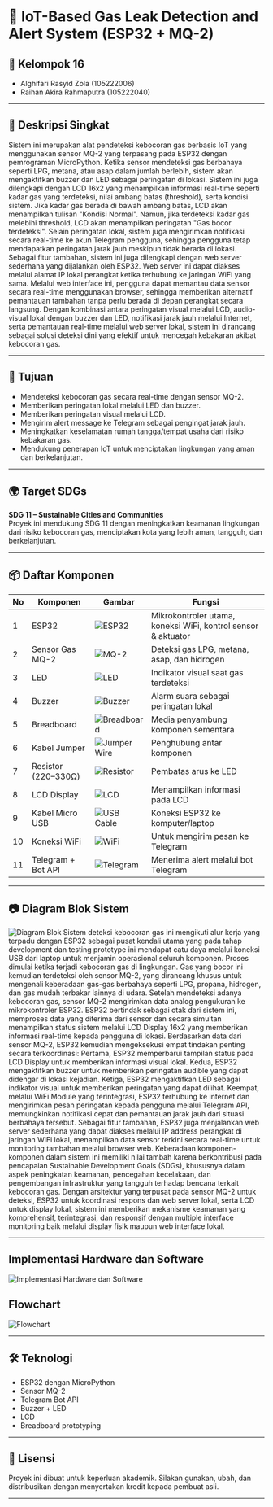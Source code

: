 # 🚨 IoT-Based Gas Leak Detection and Alert System (ESP32 + MQ-2)

## 👥 Kelompok 16
- Alghifari Rasyid Zola (105222006)  
- Raihan Akira Rahmaputra (105222040)

---

## 📌 Deskripsi Singkat
Sistem ini merupakan alat pendeteksi kebocoran gas berbasis IoT yang menggunakan sensor MQ-2 yang terpasang pada ESP32 dengan pemrograman MicroPython. Ketika sensor mendeteksi gas berbahaya seperti LPG, metana, atau asap dalam jumlah berlebih, sistem akan mengaktifkan buzzer dan LED sebagai peringatan di lokasi.
Sistem ini juga dilengkapi dengan LCD 16x2 yang menampilkan informasi real-time seperti kadar gas yang terdeteksi, nilai ambang batas (threshold), serta kondisi sistem. Jika kadar gas berada di bawah ambang batas, LCD akan menampilkan tulisan "Kondisi Normal". Namun, jika terdeteksi kadar gas melebihi threshold, LCD akan menampilkan peringatan "Gas bocor terdeteksi".
Selain peringatan lokal, sistem juga mengirimkan notifikasi secara real-time ke akun Telegram pengguna, sehingga pengguna tetap mendapatkan peringatan jarak jauh meskipun tidak berada di lokasi.
Sebagai fitur tambahan, sistem ini juga dilengkapi dengan web server sederhana yang dijalankan oleh ESP32. Web server ini dapat diakses melalui alamat IP lokal perangkat ketika terhubung ke jaringan WiFi yang sama. Melalui web interface ini, pengguna dapat memantau data sensor secara real-time menggunakan browser, sehingga memberikan alternatif pemantauan tambahan tanpa perlu berada di depan perangkat secara langsung.
Dengan kombinasi antara peringatan visual melalui LCD, audio-visual lokal dengan buzzer dan LED, notifikasi jarak jauh melalui Internet, serta pemantauan real-time melalui web server lokal, sistem ini dirancang sebagai solusi deteksi dini yang efektif untuk mencegah kebakaran akibat kebocoran gas.

---

## 🎯 Tujuan
- Mendeteksi kebocoran gas secara real-time dengan sensor MQ-2.
- Memberikan peringatan lokal melalui LED dan buzzer.
- Memberikan peringatan visual melalui LCD.
- Mengirim alert message ke Telegram sebagai pengingat jarak jauh.
- Meningkatkan keselamatan rumah tangga/tempat usaha dari risiko kebakaran gas.
- Mendukung penerapan IoT untuk menciptakan lingkungan yang aman dan berkelanjutan.

---

## 🌍 Target SDGs
**SDG 11 – Sustainable Cities and Communities**  
Proyek ini mendukung SDG 11 dengan meningkatkan keamanan lingkungan dari risiko kebocoran gas, menciptakan kota yang lebih aman, tangguh, dan berkelanjutan.

---

## 📦 Daftar Komponen

| No | Komponen                | Gambar                                                                 | Fungsi                                                                 |
|----|-------------------------|------------------------------------------------------------------------|------------------------------------------------------------------------|
| 1  | ESP32                   | ![ESP32](gambar/1.jpg) | Mikrokontroler utama, koneksi WiFi, kontrol sensor & aktuator         |
| 2  | Sensor Gas MQ-2         | ![MQ-2](gambar/2.jpg) | Deteksi gas LPG, metana, asap, dan hidrogen                           |
| 3  | LED                     | ![LED](gambar/3.jpg) | Indikator visual saat gas terdeteksi                                  |
| 4  | Buzzer                  | ![Buzzer](gambar/4.jpg) | Alarm suara sebagai peringatan lokal                                  |
| 5  | Breadboard              | ![Breadboard](gambar/5.jpg) | Media penyambung komponen sementara                                   |
| 6  | Kabel Jumper            | ![Jumper Wire](gambar/6.jpg) | Penghubung antar komponen                                              |
| 7  | Resistor (220–330Ω)     | ![Resistor](gambar/7.jpg) | Pembatas arus ke LED                                                  |
| 8  | LCD Display             | ![LCD](gambar/lcd.jpg) | Menampilkan informasi pada LCD                                        |
| 9  | Kabel Micro USB         | ![USB Cable](gambar/8.jpg) | Koneksi ESP32 ke komputer/laptop                                      |
| 10  | Koneksi WiFi           | ![WiFi](gambar/9.png) | Untuk mengirim pesan ke Telegram                                       |
| 11 | Telegram + Bot API      | ![Telegram](https://upload.wikimedia.org/wikipedia/commons/8/82/Telegram_logo.svg) | Menerima alert melalui bot Telegram                                   |

---

## 📷 Diagram Blok Sistem
![Diagram Blok](gambar/sbd_new.png)
Sistem deteksi kebocoran gas ini mengikuti alur kerja yang terpadu dengan ESP32 sebagai pusat kendali utama yang pada tahap development dan testing prototype ini mendapat catu daya melalui koneksi USB dari laptop untuk menjamin operasional seluruh komponen. Proses dimulai ketika terjadi kebocoran gas di lingkungan. Gas yang bocor ini kemudian terdeteksi oleh sensor MQ-2, yang dirancang khusus untuk mengenali keberadaan gas-gas berbahaya seperti LPG, propana, hidrogen, dan gas mudah terbakar lainnya di udara. Setelah mendeteksi adanya kebocoran gas, sensor MQ-2 mengirimkan data analog pengukuran ke mikrokontroler ESP32.
ESP32 bertindak sebagai otak dari sistem ini, memproses data yang diterima dari sensor dan secara simultan menampilkan status sistem melalui LCD Display 16x2 yang memberikan informasi real-time kepada pengguna di lokasi. Berdasarkan data dari sensor MQ-2, ESP32 kemudian mengeksekusi empat tindakan penting secara terkoordinasi: Pertama, ESP32 memperbarui tampilan status pada LCD Display untuk memberikan informasi visual lokal. Kedua, ESP32 mengaktifkan buzzer untuk memberikan peringatan audible yang dapat didengar di lokasi kejadian. Ketiga, ESP32 mengaktifkan LED sebagai indikator visual untuk memberikan peringatan yang dapat dilihat. Keempat, melalui WiFi Module yang terintegrasi, ESP32 terhubung ke internet dan mengirimkan pesan peringatan kepada pengguna melalui Telegram API, memungkinkan notifikasi cepat dan pemantauan jarak jauh dari situasi berbahaya tersebut.
Sebagai fitur tambahan, ESP32 juga menjalankan web server sederhana yang dapat diakses melalui IP address perangkat di jaringan WiFi lokal, menampilkan data sensor terkini secara real-time untuk monitoring tambahan melalui browser web. Keberadaan komponen-komponen dalam sistem ini memiliki nilai tambah karena berkontribusi pada pencapaian Sustainable Development Goals (SDGs), khususnya dalam aspek peningkatan keamanan, pencegahan kecelakaan, dan pengembangan infrastruktur yang tangguh terhadap bencana terkait kebocoran gas. Dengan arsitektur yang terpusat pada sensor MQ-2 untuk deteksi, ESP32 untuk koordinasi respons dan web server lokal, serta LCD untuk display lokal, sistem ini memberikan mekanisme keamanan yang komprehensif, terintegrasi, dan responsif dengan multiple interface monitoring baik melalui display fisik maupun web interface lokal.

---


## Implementasi Hardware dan Software
![Implementasi Hardware dan Software](gambar/hardware.jpg)

## Flowchart
![Flowchart](gambar/flowchart.jpeg)

---

## 🛠️ Teknologi
- ESP32 dengan MicroPython
- Sensor MQ-2
- Telegram Bot API
- Buzzer + LED
- LCD
- Breadboard prototyping

---


## 📄 Lisensi
Proyek ini dibuat untuk keperluan akademik. Silakan gunakan, ubah, dan distribusikan dengan menyertakan kredit kepada pembuat asli.

---


